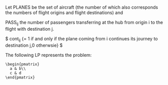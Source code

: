 Let PLANES be the set of aircraft (the number of which also corresponds the numbers of flight origins and flight destinations) and 

PASS<sub>ij</sub> the number of passengers transferring at the hub from origin i to the flight with destination j. 

$ cont<sub>ij</sub> {= 1 if and only if the plane coming from i continues its journey to destination j,0 otherwsie} $
              
The following LP represents the problem:

    \begin{pmatrix}
      a & b\\ 
      c & d
    \end{pmatrix}
